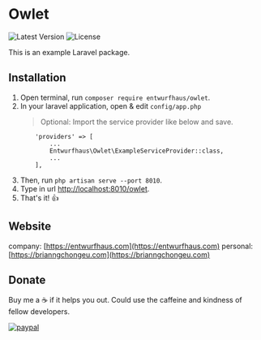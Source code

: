 # Owlet
![Latest Version](https://img.shields.io/github/v/release/entwurfhaus/owlet?style=flat-square)
![License](https://img.shields.io/github/license/entwurfhaus/owlet?style=flat-square)

This is an example Laravel package.

## Installation

1. Open terminal, run `composer require entwurfhaus/owlet`.
1. In your laravel application, open & edit `config/app.php`
   > Optional: Import the service provider like below and save.
   ````
       'providers' => [
           ...
           Entwurfhaus\Owlet\ExampleServiceProvider::class,
           ...
       ],
   ````
1. Then, run `php artisan serve --port 8010`.
1. Type in url [http://localhost:8010/owlet](http://localhost:8010/owlet).
1. That's it! :thumbsup:

## Website
company: [https://entwurfhaus.com](https://entwurfhaus.com)
personal: [https://brianngchongeu.com](https://brianngchongeu.com)

## Donate

Buy me a :coffee: if it helps you out. Could use the caffeine and kindness of fellow developers. 

[![paypal](https://www.paypalobjects.com/en_US/i/btn/btn_donateCC_LG.gif)](https://www.paypal.me/entwurfhaus)
